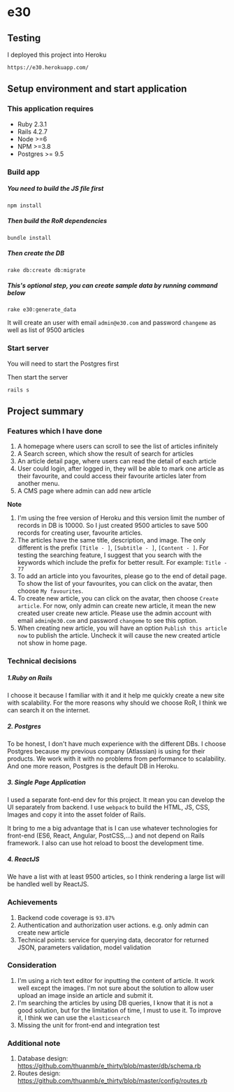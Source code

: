 e30
================

Testing
-------

I deployed this project into Heroku

`https://e30.herokuapp.com/`

Setup environment and start application
---------------------------------------

### This application requires

- Ruby 2.3.1
- Rails 4.2.7
- Node >=6
- NPM >=3.8
- Postgres >= 9.5

### Build app

##### You need to build the JS file first

```
npm install
```

##### Then build the RoR dependencies

```
bundle install
```

##### Then create the DB

```
rake db:create db:migrate
```

##### This's optional step, you can create sample data by running command below

```
rake e30:generate_data
```

It will create an user with email `admin@e30.com` and password `changeme` as well as list of 9500 articles
 
### Start server

You will need to start the Postgres first

Then start the server

```
rails s
```

Project summary
---------------

### Features which I have done

1. A homepage where users can scroll to see the list of articles infinitely
2. A Search screen, which show the result of search for articles
3. An article detail page, where users can read the detail of each article
4. User could login, after logged in, they will be able to mark one article as their favourite, and could access their favourite articles later from another menu.
5. A CMS page where admin can add new article

**Note**
1. I'm using the free version of Heroku and this version limit the number of records in DB is 10000. So I just created 9500 articles to save 500 records for creating user, favourite articles.
2. The articles have the same title, description, and image. The only different is the prefix `[Title - ]`, `[Subtitle - ]`, `[Content - ]`.
For testing the searching feature, I suggest that you search with the keywords which include the prefix for better result. For example: `Title - 77`
3. To add an article into you favourites, please go to the end of detail page. To show the list of your favourites, you can click on the avatar, then choose `My favourites`.
4. To create new article, you can click on the avatar, then choose `Create article`. For now, only admin can create new article, it mean the new created user create new article.
Please use the admin account with email `admin@e30.com` and password `changeme` to see this option.
5. When creating new article, you will have an option `Publish this article now` to publish the article. Uncheck it will cause the new created article not show in home page.

### Technical decisions

##### 1.Ruby on Rails
I choose it because I familiar with it and it help me quickly create a new site with scalability. For the more reasons why should we choose RoR, I think we can search it on the internet.

##### 2. Postgres
To be honest, I don't have much experience with the different DBs.
I choose Postgres because my previous company (Atlassian) is using for their products. We work with it with no problems from performance to scalability.
And one more reason, Postgres is the default DB in Heroku.

##### 3. Single Page Application
I used a separate font-end dev for this project. It mean you can develop the UI separately from backend. I use `webpack` to build the
HTML, JS, CSS, Images and copy it into the asset folder of Rails.

It bring to me a big advantage that is I can use whatever technologies for front-end (ES6, React, Angular, PostCSS,...) and not depend on Rails framework.
I also can use hot reload to boost the development time.

##### 4. ReactJS
We have a list with at least 9500 articles, so I think rendering a large list will be handled well by ReactJS.

### Achievements

1. Backend code coverage is `93.87%`
2. Authentication and authorization user actions. e.g. only admin can create new article
3. Technical points: service for querying data, decorator for returned JSON, parameters validation, model validation

### Consideration

1. I'm using a rich text editor for inputting the content of article. It work well except the images. I'm not sure about the solution to allow user upload an image inside an article and submit it.
2. I'm searching the articles by using DB queries, I know that it is not a good solution, but for the limitation of time, I must to use it. To improve it, I think we can use the `elasticsearch`
3. Missing the unit for front-end and integration test

### Additional note

1. Database design: https://github.com/thuanmb/e_thirty/blob/master/db/schema.rb
2. Routes design: https://github.com/thuanmb/e_thirty/blob/master/config/routes.rb